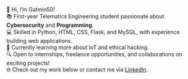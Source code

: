 👋 Hi, I’m Gatmin50!  
📚 First-year Telematics Engineering student passionate about **Cybersecurity** and **Programming**.  
💻 Skilled in Python, HTML, CSS, Flask, and MySQL, with experience building web applications.  
🚀 Currently learning more about IoT and ethical hacking.  
🔍 Open to internships, freelance opportunities, and collaborations on exciting projects!  
🌐 Check out my work below or contact me via [LinkedIn](https://linkedin.com/in/antonio-luna-benítez-b0260231b).  
